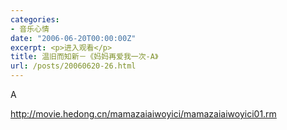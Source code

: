 ```yaml
---
categories:
- 音乐心情
date: "2006-06-20T00:00:00Z"
excerpt: <p>进入观看</p>
title: 温旧而知新－《妈妈再爱我一次-A》
url: /posts/20060620-26.html
---
```

A

http://movie.hedong.cn/mamazaiaiwoyici/mamazaiaiwoyici01.rm